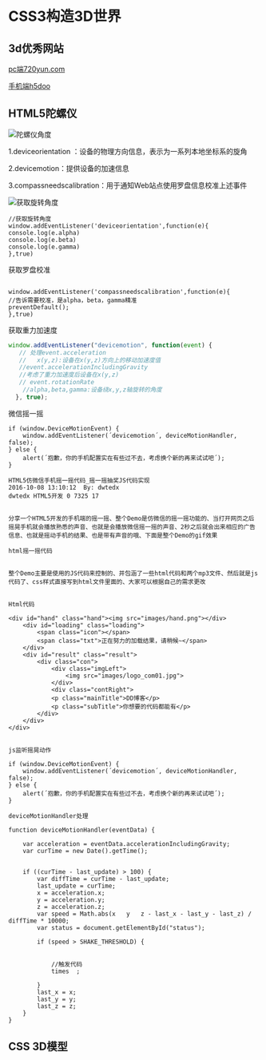# CSS3构造3D世界

## 3d优秀网站

[pc端720yun.com](https://720yun.com/)

[手机端h5doo](http://www.h5doo.com/)

## HTML5陀螺仪

![陀螺仪角度](https://wendaoshuai66.github.io/study/note/images/3d.jpg)

1.deviceorientation ：设备的物理方向信息，表示为一系列本地坐标系的旋角

2.devicemotion：提供设备的加速信息

3.compassneedscalibration：用于通知Web站点使用罗盘信息校准上述事件

![获取旋转角度](https://wendaoshuai66.github.io/study/note/images/3d1.png)

```
//获取旋转角度
window.addEventListener('deviceorientation',function(e){
console.log(e.alpha)
console.log(e.beta)
console.log(e.gamma)
},true)
```

获取罗盘校准

```

window.addEventListener('compassneedscalibration',function(e){
//告诉需要校准，是alpha，beta，gamma精准
preventDefault();
},true)
```

获取重力加速度

```javascript
window.addEventListener("devicemotion", function(event) {
   // 处理event.acceleration
   //	x(y,z):设备在x(y,z)方向上的移动加速度值
   //event.accelerationIncludingGravity
   //考虑了重力加速度后设备在x(y,z)
   // event.rotationRate
	//alpha,beta,gamma:设备绕x,y,z轴旋转的角度
  }, true);
```

微信摇一摇

```
if (window.DeviceMotionEvent) {
    window.addEventListener(´devicemotion´, deviceMotionHandler, false);
} else {
    alert(´抱歉，你的手机配置实在有些过不去，考虑换个新的再来试试吧´);
}

HTML5仿微信手机摇一摇代码_摇一摇抽奖JS代码实现
2016-10-08 13:10:12  By: dwtedx
dwtedx HTML5开发 0 7325 17

 
分享一个HTML5开发的手机端的摇一摇、整个Demo是仿微信的摇一摇功能的、当打开网页之后摇晃手机就会播放熟悉的声音、也就是会播放微信摇一摇的声音、2秒之后就会出来相应的广告信息、也就是摇动手机的结果、也是带有声音的哦、下面是整个Demo的gif效果

html摇一摇代码


整个Demo主要是使用的JS代码来控制的、并包涵了一些html代码和两个mp3文件、然后就是js代码了、css样式直接写到html文件里面的、大家可以根据自己的需求更改


Html代码

<div id="hand" class="hand"><img src="images/hand.png"></div>
    <div id="loading" class="loading">
        <span class="icon"></span>
        <span class="txt">正在努力的加载结果，请稍候~</span>
    </div>
    <div id="result" class="result">
        <div class="con">
            <div class="imgLeft">
                <img src="images/logo_com01.jpg">
            </div>
            <div class="contRight">
            <p class="mainTitle">DD博客</p>
            <p class="subTitle">你想要的代码都能有</p>
        </div>
    </div>
</div>


js监听摇晃动作

if (window.DeviceMotionEvent) {
    window.addEventListener(´devicemotion´, deviceMotionHandler, false);
} else {
    alert(´抱歉，你的手机配置实在有些过不去，考虑换个新的再来试试吧´);
}

deviceMotionHandler处理

function deviceMotionHandler(eventData) {
        
    var acceleration = eventData.accelerationIncludingGravity;
    var curTime = new Date().getTime();
    
    
    if ((curTime - last_update) > 100) {
        var diffTime = curTime - last_update;
        last_update = curTime;
        x = acceleration.x;
        y = acceleration.y;
        z = acceleration.z;
        var speed = Math.abs(x   y   z - last_x - last_y - last_z) / diffTime * 10000;
        var status = document.getElementById("status");

        if (speed > SHAKE_THRESHOLD) {
            
            
            //触发代码
            times  ;
            
        }
        last_x = x;
        last_y = y;
        last_z = z;
    }
}
```

## CSS 3D模型



